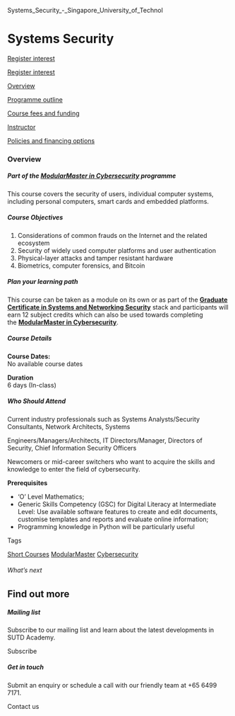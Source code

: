 Systems_Security_-_Singapore_University_of_Technol



Systems Security
================

[Register interest](/admissions/academy/short-courses/short-courses-register-your-interest/?coursename=systems-security)

[Register interest](/admissions/academy/short-courses/short-courses-register-your-interest/?coursename=systems-security)

[Overview](/course/systems-security/#tabs)

[Programme outline](/course/systems-security/programme-outline/#tabs)

[Course fees and funding](/course/systems-security/course-fees-and-funding/#tabs)

[Instructor](/course/systems-security/instructor/#tabs)

[Policies and financing options](/course/systems-security/policies-and-financing-options/#tabs)

### Overview

##### **Part of the [ModularMaster in Cybersecurity](/course/modularmaster-certificate-in-cybersecurity/ "ModularMasters in Cybersecurity") programme**

This course covers the security of users, individual computer systems, including personal computers, smart cards and embedded platforms.

##### **Course Objectives**

1. Considerations of common frauds on the Internet and the related ecosystem
2. Security of widely used computer platforms and user authentication
3. Physical-layer attacks and tamper resistant hardware
4. Biometrics, computer forensics, and Bitcoin

##### **Plan your learning path**

This course can be taken as a module on its own or as part of the **[Graduate Certificate in Systems and Networking Security](/course/graduate-certificate-cybersecurity/ "Learn more")** stack and participants will earn 12 subject credits which can also be used towards completing the **[ModularMaster in Cybersecurity](/course/modularmaster-certificate-in-cybersecurity/ "Learn more")**.

##### **Course Details**

**Course Dates:**  
No available course dates

**Duration**  
6 days (In-class)

##### **Who Should Attend**

Current industry professionals such as Systems Analysts/Security Consultants, Network Architects, Systems

Engineers/Managers/Architects, IT Directors/Manager, Directors of Security, Chief Information Security Officers

Newcomers or mid-career switchers who want to acquire the skills and knowledge to enter the field of cybersecurity.

**Prerequisites**

* ‘O’ Level Mathematics;
* Generic Skills Competency (GSC) for Digital Literacy at Intermediate Level: Use available software features to create and edit documents, customise templates and reports and evaluate online information;
* Programming knowledge in Python will be particularly useful

Tags

[Short Courses](/admissions/academy/courses-and-modules/?academy-type-course=780)
[ModularMaster](/admissions/academy/courses-and-modules/?academy-type-course=792)
[Cybersecurity](/admissions/academy/courses-and-modules/?discipline=787)

###### What’s next

Find out more
-------------

##### Mailing list

Subscribe to our mailing list and learn about the latest developments in SUTD Academy.

Subscribe

##### Get in touch

Submit an enquiry or schedule a call with our friendly team at +65 6499 7171.

Contact us

